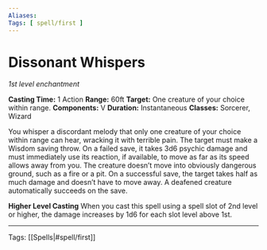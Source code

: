 ```yaml
---
Aliases:
Tags: [ spell/first ]
---
```


# Dissonant Whispers

_1st level enchantment_

**Casting Time:** 1 Action
**Range:** 60ft
**Target:** One creature of your choice within range.
**Components:** V 
**Duration:**  Instantaneous
**Classes:** Sorcerer, Wizard

You whisper a discordant melody that only one creature of your choice within range can hear, wracking it with terrible pain. The target must make a Wisdom saving throw. On a failed save, it takes 3d6 psychic damage and must immediately use its reaction, if available, to move as far as its speed allows away from you. The creature doesn’t move into obviously dangerous ground, such as a fire or a pit. On a successful save, the target takes half as much damage and doesn’t have to move away. A deafened creature automatically succeeds on the save.

**Higher Level Casting**
When you cast this spell using a spell slot of 2nd level or higher, the damage increases by 1d6 for each slot level above 1st.

---
Tags: [[Spells|#spell/first]]